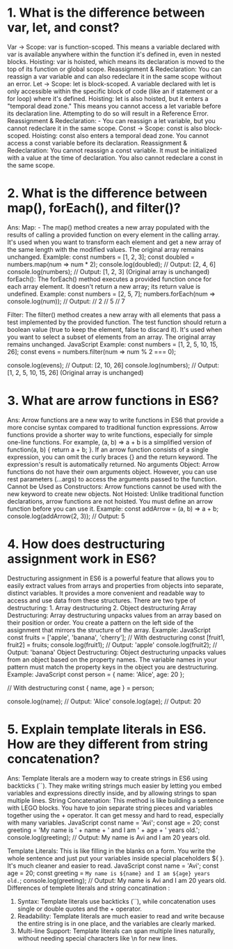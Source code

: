 <h1>1. What is the difference between var, let, and const?</h1>
<p>Var ->
Scope: var is function-scoped. This means a variable declared with var is available anywhere within the function it's defined in, even in nested blocks.
Hoisting: var is hoisted, which means its declaration is moved to the top of its function or global scope. 
Reassignment & Redeclaration: You can reassign a var variable and can also redeclare it in the same scope without an error. 
Let ->
Scope: let is block-scoped. A variable declared with let is only accessible within the specific block of code (like an if statement or a for loop) where it's defined.
Hoisting: let is also hoisted, but it enters a "temporal dead zone." This means you cannot access a let variable before its declaration line. Attempting to do so will result in a Reference Error.
Reassignment & Redeclaration: - You can reassign a let variable, but you cannot redeclare it in the same scope. 
Const ->
Scope: const is also block-scoped.
Hoisting: const also enters a temporal dead zone. You cannot access a const variable before its declaration.
Reassignment & Redeclaration: You cannot reassign a const variable. It must be initialized with a value at the time of declaration. You also cannot redeclare a const in the same scope. </p>

<h1>2. What is the difference between map(), forEach(), and filter()?</h1>
<p>Ans: Map: -  The map() method creates a new array populated with the results of calling a provided function on every element in the calling array. It's used when you want to transform each element and get a new array of the same length with the modified values. The original array remains unchanged.
Examlple: 
const numbers = [1, 2, 3]; 
const doubled = numbers.map(num => num * 2); 
console.log(doubled); // Output: [2, 4, 6] 
console.log(numbers); // Output: [1, 2, 3] (Original array is unchanged)
forEach(): The forEach() method executes a provided function once for each array element. It doesn't 
return a new array; its return value is undefined.
Example:
const numbers = [2, 5, 7]; 
numbers.forEach(num => console.log(num)); 
// Output: // 2 // 5 // 7

Filter: The filter() method creates a new array with all elements that pass a test implemented by the provided function. The test function should return a boolean value (true to keep the element, false to discard it). It's used when you want to select a subset of elements from an array. The original array remains unchanged.
JavaScript
Example:
const numbers = [1, 2, 5, 10, 15, 26];
const evens = numbers.filter(num => num % 2 === 0);

console.log(evens); // Output: [2, 10, 26]
console.log(numbers); // Output: [1, 2, 5, 10, 15, 26] (Original array is unchanged) </p>

<h1>3. What are arrow functions in ES6?</h1>
<p>Ans: Arrow functions are a new way to write functions in ES6  that provide a more concise syntax compared to traditional function expressions. 
Arrow functions provide a shorter way to write functions, especially for simple one-line functions. For example, (a, b) => a + b is a simplified version of function(a, b) { return a + b; }.
If an arrow function consists of a single expression, you can omit the curly braces {} and the return keyword. The expression's result is automatically returned. No arguments Object: Arrow functions do not have their own arguments object. However, you can use rest parameters (...args) to access the arguments passed to the function. Cannot be Used as Constructors: Arrow functions cannot be used with the new keyword to create new objects.
Not Hoisted: Unlike traditional function declarations, arrow functions are not hoisted. You must define an arrow function before you can use it.
Example:
const addArrow = (a, b) => a + b; 
console.log(addArrow(2, 3)); 
// Output: 5 </p>

<h1>4. How does destructuring assignment work in ES6?</h1>
<p>Destructuring assignment in ES6 is a powerful feature that allows you to easily extract values from arrays and properties from objects into separate, distinct variables. It provides a more convenient and readable way to access and use data from these structures. There are two type of destructuring:
1. Array destructuring
2. Object destructuring
Array Destructuring:
Array destructuring unpacks values from an array based on their position or order. You create a pattern on the left side of the assignment that mirrors the structure of the array.
Example:
JavaScript
const fruits = ['apple', 'banana', 'cherry'];
// With destructuring
const [fruit1, fruit2] = fruits;
console.log(fruit1); // Output: 'apple'
console.log(fruit2); // Output: 'banana'
Object Destructuring:
Object destructuring unpacks values from an object based on the property names. The variable names in your pattern must match the property keys in the object you are destructuring.
Example:
JavaScript
const person = { name: 'Alice', age: 20 };

// With destructuring
const { name, age } = person;

console.log(name); // Output: 'Alice'
console.log(age); // Output: 20</p>

<h1>5. Explain template literals in ES6. How are they different from string concatenation?</h1>
<p>Ans: Template literals are a modern way to create strings in ES6 using backticks (``). They make writing strings much easier by letting you embed variables and expressions directly inside, and by allowing strings to span multiple lines.
String Concatenation:
This method is like building a sentence with LEGO blocks. You have to join separate string pieces and variables together using the + operator. It can get messy and hard to read, especially with many variables.
JavaScript
const name = 'Avi';
const age = 20;
const greeting = 'My name is ' + name + ' and I am ' + age + ' years old.';
console.log(greeting); 
// Output: My name is Avi and I am 20 years old.

Template Literals:
This is like filling in the blanks on a form. You write the whole sentence and just put your variables inside special placeholders ${ }. It's much cleaner and easier to read.
JavaScript
const name = 'Avi';
const age = 20;
const greeting = `My name is ${name} and I am ${age} years old.`;
console.log(greeting);
// Output: My name is Avi and I am 20 years old.
Differences of templete literals and string concatination :

1. Syntax: Template literals use backticks (``), while concatenation uses single or double quotes and the + operator.
2. Readability: Template literals are much easier to read and write because the entire string is in one place, and the variables are clearly marked.
3. Multi-line Support: Template literals can span multiple lines naturally, without needing special characters like \n for new lines.</p>
